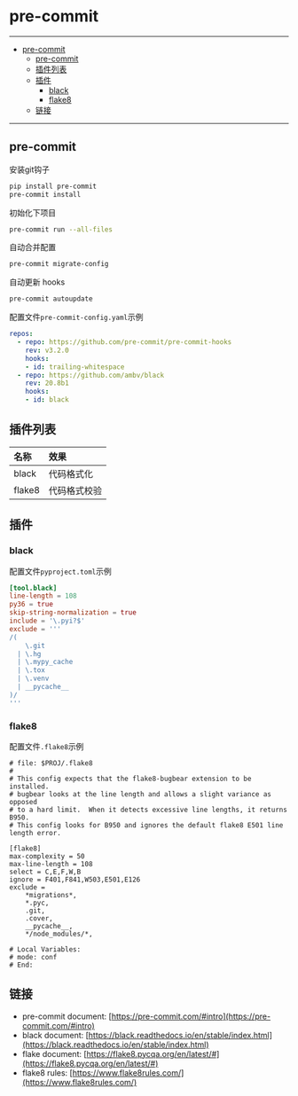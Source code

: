 # pre-commit

------

- [pre-commit](#pre-commit)
  - [pre-commit](#pre-commit-1)
  - [插件列表](#插件列表)
  - [插件](#插件)
    - [black](#black)
    - [flake8](#flake8)
  - [链接](#链接)

------

## pre-commit

安装git钩子
``` sh
pip install pre-commit
pre-commit install
```

初始化下项目
``` sh
pre-commit run --all-files
```

自动合并配置
``` sh
pre-commit migrate-config
```

自动更新 hooks
``` sh
pre-commit autoupdate
```

配置文件`pre-commit-config.yaml`示例

``` yaml
repos:
  - repo: https://github.com/pre-commit/pre-commit-hooks
    rev: v3.2.0
    hooks:
    - id: trailing-whitespace
  - repo: https://github.com/ambv/black
    rev: 20.8b1
    hooks:
    - id: black    
```

## 插件列表

| 名称   | 效果         |
| :----- | :----------- |
| black  | 代码格式化   |
| flake8 | 代码格式校验 |

## 插件

### black

配置文件`pyproject.toml`示例

``` toml
[tool.black]
line-length = 108
py36 = true
skip-string-normalization = true
include = '\.pyi?$'
exclude = '''
/(
    \.git
  | \.hg
  | \.mypy_cache
  | \.tox
  | \.venv
  | __pycache__
)/
'''
```

### flake8

配置文件`.flake8`示例
```
# file: $PROJ/.flake8
#
# This config expects that the flake8-bugbear extension to be installed.
# bugbear looks at the line length and allows a slight variance as opposed
# to a hard limit.  When it detects excessive line lengths, it returns B950.
# This config looks for B950 and ignores the default flake8 E501 line length error.

[flake8]
max-complexity = 50
max-line-length = 108
select = C,E,F,W,B
ignore = F401,F841,W503,E501,E126
exclude =
    *migrations*,
    *.pyc,
    .git,
    .cover,
    __pycache__,
    */node_modules/*,

# Local Variables:
# mode: conf
# End:
```

## 链接
- pre-commit document: [https://pre-commit.com/#intro](https://pre-commit.com/#intro)
- black document: [https://black.readthedocs.io/en/stable/index.html](https://black.readthedocs.io/en/stable/index.html)
- flake document: [https://flake8.pycqa.org/en/latest/#](https://flake8.pycqa.org/en/latest/#)
- flake8 rules: [https://www.flake8rules.com/](https://www.flake8rules.com/)
